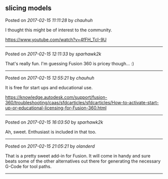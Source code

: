 ## slicing models
Posted on *2017-02-15 11:11:28* by *chauhuh*

I thought this might be of interest to the community.

https://www.youtube.com/watch?v=4fFH_TcI-9U

---

Posted on *2017-02-15 12:11:33* by *sparhawk2k*

That's really fun. I'm guessing Fusion 360 is pricey though... :)

---

Posted on *2017-02-15 12:55:21* by *chauhuh*

It is free for start ups and educational use.

https://knowledge.autodesk.com/support/fusion-360/troubleshooting/caas/sfdcarticles/sfdcarticles/How-to-activate-start-up-or-educational-licensing-for-Fusion-360.html

---

Posted on *2017-02-15 16:03:50* by *sparhawk2k*

Ah, sweet. Enthusiast is included in that too.

---

Posted on *2017-02-15 21:05:21* by *olanderd*

That is a pretty sweet add-in for Fusion.  It will come in handy and sure beats some of the other alternatives out there for generating the necessary G-Code for tool paths.

---

